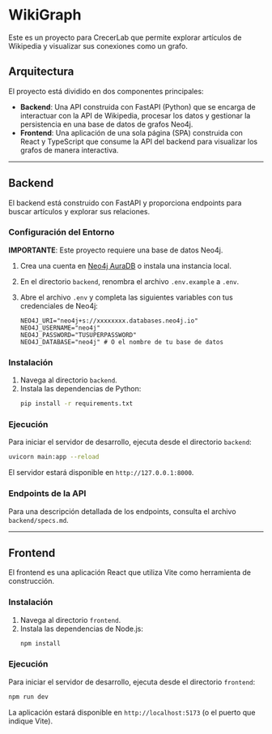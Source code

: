 # WikiGraph

Este es un proyecto para CrecerLab que permite explorar artículos de Wikipedia y visualizar sus conexiones como un grafo.

## Arquitectura

El proyecto está dividido en dos componentes principales:

- **Backend**: Una API construida con FastAPI (Python) que se encarga de interactuar con la API de Wikipedia, procesar los datos y gestionar la persistencia en una base de datos de grafos Neo4j.
- **Frontend**: Una aplicación de una sola página (SPA) construida con React y TypeScript que consume la API del backend para visualizar los grafos de manera interactiva.

---

## Backend

El backend está construido con FastAPI y proporciona endpoints para buscar artículos y explorar sus relaciones.

### Configuración del Entorno

**IMPORTANTE**: Este proyecto requiere una base de datos Neo4j. 

1.  Crea una cuenta en [Neo4j AuraDB](https://neo4j.com/cloud/platform/aura-database/) o instala una instancia local.
2.  En el directorio `backend`, renombra el archivo `.env.example` a `.env`.
3.  Abre el archivo `.env` y completa las siguientes variables con tus credenciales de Neo4j:

    ```
    NEO4J_URI="neo4j+s://xxxxxxxx.databases.neo4j.io"
    NEO4J_USERNAME="neo4j"
    NEO4J_PASSWORD="TUSUPERPASSWORD"
    NEO4J_DATABASE="neo4j" # O el nombre de tu base de datos
    ```

### Instalación

1.  Navega al directorio `backend`.
2.  Instala las dependencias de Python:
    ```bash
    pip install -r requirements.txt
    ```

### Ejecución

Para iniciar el servidor de desarrollo, ejecuta desde el directorio `backend`:

```bash
uvicorn main:app --reload
```
El servidor estará disponible en `http://127.0.0.1:8000`.

### Endpoints de la API

Para una descripción detallada de los endpoints, consulta el archivo `backend/specs.md`.

---

## Frontend

El frontend es una aplicación React que utiliza Vite como herramienta de construcción.

### Instalación

1.  Navega al directorio `frontend`.
2.  Instala las dependencias de Node.js:
    ```bash
    npm install
    ```

### Ejecución

Para iniciar el servidor de desarrollo, ejecuta desde el directorio `frontend`:

```bash
npm run dev
```
La aplicación estará disponible en `http://localhost:5173` (o el puerto que indique Vite).
